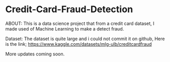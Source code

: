 # Credit-Card-Fraud-Detection
ABOUT:
This is a data science project that from a credit card dataset, I made used of Machine Learning to make a detect fraud.

Dataset:
The dataset is quite large and i could not commit it on github, Here is the link;
https://www.kaggle.com/datasets/mlg-ulb/creditcardfraud

More updates coming soon.
